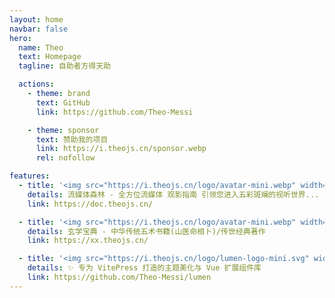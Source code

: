 ```yaml
---
layout: home
navbar: false
hero:
  name: Theo
  text: Homepage
  tagline: 自助者方得天助

  actions:
    - theme: brand
      text: GitHub
      link: https://github.com/Theo-Messi

    - theme: sponsor
      text: 赞助我的项目
      link: https://i.theojs.cn/sponsor.webp
      rel: nofollow

features:
  - title: '<img src="https://i.theojs.cn/logo/avatar-mini.webp" width="24" height="24" alt="avatar" />Theo-Docs'
    details: 流媒体森林 - 全方位流媒体 观影指南 引领您进入五彩斑斓的视听世界...
    link: https://doc.theojs.cn/

  - title: '<img src="https://i.theojs.cn/logo/avatar-mini.webp" width="24" height="24" alt="avatar" />玄学宝典'
    details: 玄学宝典 - 中华传统五术书籍(山医命相卜)/传世经典著作
    link: https://xx.theojs.cn/

  - title: '<img src="https://i.theojs.cn/logo/lumen-logo-mini.svg" width="24" height="24" alt="lumen logo" />@theojs/lumen'
    details: ✨ 专为 VitePress 打造的主题美化与 Vue 扩展组件库
    link: https://github.com/Theo-Messi/lumen
---
```


<Home />

<style>
.VPFeature .title {
  display: flex;
  align-items: center;
}

.VPFeature .title img {
  margin-right: 0.5em;
}
</style>
